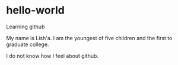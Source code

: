 # hello-world
Learning github

My name is Lish'a. I am the youngest of five children and the first to graduate college.

I do not know how I feel about github.
